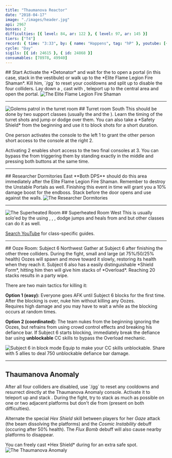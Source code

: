 ```yaml
---
title: "Thaumanova Reactor"
date: "2018-04-17"
image: "./images/header.jpg"
api: 2967
bosses: 2
difficulties: [{ level: 84, ar: 122 }, { level: 97, ar: 145 }]
tiers: ["T4"]
record: { time: "3:33", by: { name: "Happens", tag: "hP" }, youtube: [{ id: "VB3H_A-tkF0", name: "Elo Quentz", specialization: "Chronomancer" }, { id: "DTKSHipGO50", name: "Guts", specialization: "Tempest" }, { id: "hsiFZF01Gfo", name: "Goni", specialization: "Tempest" }]}
cycle: "Day"
sigils: [{ id: 24615 }, { id: 24868 }]
consumables: [78978, 49940]
---
```


<Grid>
<Column>
## Start
Activate the *Detonator* and wait for the <Specialization name="mesmer"/> to open a portal (in this case, stack <Boon name="might"/> in the vestibule) or walk up to the *Elite Flame Legion Fire Shaman*. Kill him, `/gg` to reset your cooldowns and split up to disable the four colliders.

<Tips>
    <Tip specialization="chronomancer">Lay down a <Skill id="10197"/>, cast <Skill id="29578"/> with <Skill id="10200"/>, teleport up to the central area and open the portal.</Tip>
</Tips>
</Column>

<Column width="6" compact>
<Image src="./images/fire_shaman.jpg" title="The Elite Flame Legion Fire Shaman"/>
</Column>
</Grid>

---

<Grid>
<Column width="6" compact>
<Image src="./images/turret_room.jpg" title="Golems patrol in the turret room"/>
</Column>

<Column>
## Turret room <Label>South</Label>
This should be done by two support classes (usually the <Specialization name="warrior"/> and the <Specialization name="druid"/>). Learn the timing of the turret shots and jump or dodge over them. You can also take a *Safety Shield* from the beginning and use it to block shots for a short duration.

One person activates the console to the left <Label circular>1</Label> to grant the other person short access to the console at the right <Label circular>2</Label>.

Activating <Label circular>2</Label> enables short access to the two final consoles at <Label circular>3</Label>. You can bypass the <Condition name="immobile"/> from triggering them by standing exactly in the middle and pressing both buttons at the same time.
</Column>
</Grid>

---

<Grid>
<Column>
## Researcher Dormitories <Label>East</Label>
**Both DPS** should do this area immediately after the Elite Flame Legion Fire Shaman. Remember to destroy the Unstable Portals as well. Finishing this event in time will grant you a 10% damage boost for the endboss.

<Tips>
    <Tip specialization="elementalist">Stack <Boon name="might"/> before the door opens and use <Skill id="5697"/> against the walls.</Tip>
</Tips>
</Column>

<Column width="6" compact>
<Image src="./images/researcher_dormitories.jpg" title="The Researcher Dormitories"/>
</Column>
</Grid>

---

<Grid>
<Column width="6" compact>
<Image src="./images/superheated_room.jpg" title="The Superheated Room"/>
</Column>

<Column>
## Superheated Room <Label>West</Label>
This is usually solo'ed by the <Specialization name="mesmer"/> using <Skill id="29578"/>, <Skill id="29830"/>, <Skill id="10200"/>, dodge jumps and heals from <Skill id="10213"/> and <Trait id="740"/> but other classes can do it as well.

[Search YouTube](https://www.youtube.com/results?search_query=heatroom+solo) for class-specific guides.
</Column>
</Grid>

---

<Grid>
<Column>
## <Boss/> Ooze Room: Subject 6 <Label>Northwest</Label>
Gather at Subject 6 after finishing the other three colliders. During the fight, small and large (at 75%/50/25% health) Oozes will spawn and move toward it slowly, restoring its health when they reach it. Subject 6 also has a easily distinguishable *Shield Form*, hitting him then will give him stacks of *Overload*. Reaching 20 stacks results in a party wipe.

There are two main tactics for killing it:

**Option 1 (easy):** Everyone goes AFK until Subject 6 blocks for the first time. After the blocking is over, nuke him without killing any Oozes.  
Requires high damage and you may have to wait a while as the blocking occurs at random times.

**Option 2 (coordinated):** The team nukes from the beginning ignoring the Oozes, but refrains from using crowd control effects and breaking his defiance bar. If Subject 6 starts blocking, immediately break the defiance bar using **unblockable** CC skills to bypass the Overload mechanic.
</Column>

<Column compact>
<Image src="./images/subject_6_block.jpg" title="Subject 6 in block mode"/>

<Tips>
    <Tip specialization="warrior">Equip <Skill id="14404"/> to make your CC skills unblockable.</Tip>
    <Tip specialization="thief">Share <Skill id="13132"/> with 5 allies to deal 750 unblockable defiance bar damage.</Tip>
</Tips>
</Column>
</Grid>

---

## <Boss red/> Thaumanova Anomaly

<Grid>
<Column>
After all four colliders are disabled, use `/gg` to reset any cooldowns and resurrect directly at the Thaumanova Anomaly console. Activate it to teleport up and stack <Boon name="might"/>.    
During the fight, try to stack as much as possible on one or two adjacent platforms but don't die from <Instability name="Social Awkwardness"/> (present on both difficulties).

Alternate the special _Hex Shield_ skill between players for her _Gaze_ attack (the beam dissolving the platforms) and the _Cosmic Instability_ debuff (occuring after 50% health). The _Flux Bomb_ debuff will also cause nearby platforms to disappear.
</Column>

<Column width="6">
<Tips>
    <Tip specialization="chronomancer">You can freely cast *Hex Shield* during <Skill id="29830"/> for an extra safe spot.</Tip>
</Tips>
</Column>
</Grid>

<Image src="./images/thaumanova_anomaly.jpg" title="The Thaumanova Anomaly"/>
